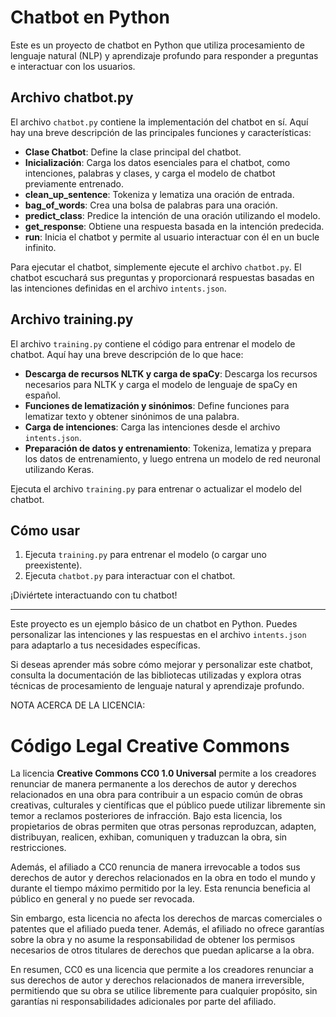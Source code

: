 # Chatbot en Python

Este es un proyecto de chatbot en Python que utiliza procesamiento de lenguaje natural (NLP) y aprendizaje profundo para responder a preguntas e interactuar con los usuarios.

## Archivo chatbot.py

El archivo `chatbot.py` contiene la implementación del chatbot en sí. Aquí hay una breve descripción de las principales funciones y características:

- **Clase Chatbot**: Define la clase principal del chatbot.
- **Inicialización**: Carga los datos esenciales para el chatbot, como intenciones, palabras y clases, y carga el modelo de chatbot previamente entrenado.
- **clean_up_sentence**: Tokeniza y lematiza una oración de entrada.
- **bag_of_words**: Crea una bolsa de palabras para una oración.
- **predict_class**: Predice la intención de una oración utilizando el modelo.
- **get_response**: Obtiene una respuesta basada en la intención predecida.
- **run**: Inicia el chatbot y permite al usuario interactuar con él en un bucle infinito.

Para ejecutar el chatbot, simplemente ejecute el archivo `chatbot.py`. El chatbot escuchará sus preguntas y proporcionará respuestas basadas en las intenciones definidas en el archivo `intents.json`.

## Archivo training.py

El archivo `training.py` contiene el código para entrenar el modelo de chatbot. Aquí hay una breve descripción de lo que hace:

- **Descarga de recursos NLTK y carga de spaCy**: Descarga los recursos necesarios para NLTK y carga el modelo de lenguaje de spaCy en español.
- **Funciones de lematización y sinónimos**: Define funciones para lematizar texto y obtener sinónimos de una palabra.
- **Carga de intenciones**: Carga las intenciones desde el archivo `intents.json`.
- **Preparación de datos y entrenamiento**: Tokeniza, lematiza y prepara los datos de entrenamiento, y luego entrena un modelo de red neuronal utilizando Keras.

Ejecuta el archivo `training.py` para entrenar o actualizar el modelo del chatbot.

## Cómo usar

1. Ejecuta `training.py` para entrenar el modelo (o cargar uno preexistente).
2. Ejecuta `chatbot.py` para interactuar con el chatbot.

¡Diviértete interactuando con tu chatbot!

---

Este proyecto es un ejemplo básico de un chatbot en Python. Puedes personalizar las intenciones y las respuestas en el archivo `intents.json` para adaptarlo a tus necesidades específicas.

Si deseas aprender más sobre cómo mejorar y personalizar este chatbot, consulta la documentación de las bibliotecas utilizadas y explora otras técnicas de procesamiento de lenguaje natural y aprendizaje profundo.

NOTA ACERCA DE LA LICENCIA:

# Código Legal Creative Commons

La licencia **Creative Commons CC0 1.0 Universal** permite a los creadores
renunciar de manera permanente a los derechos de autor y derechos
relacionados en una obra para contribuir a un espacio común de obras
creativas, culturales y científicas que el público puede utilizar libremente
sin temor a reclamos posteriores de infracción. Bajo esta licencia, los
propietarios de obras permiten que otras personas reproduzcan, adapten,
distribuyan, realicen, exhiban, comuniquen y traduzcan la obra, sin
restricciones.

Además, el afiliado a CC0 renuncia de manera irrevocable a todos sus derechos
de autor y derechos relacionados en la obra en todo el mundo y durante el
tiempo máximo permitido por la ley. Esta renuncia beneficia al público en
general y no puede ser revocada.

Sin embargo, esta licencia no afecta los derechos de marcas comerciales o
patentes que el afiliado pueda tener. Además, el afiliado no ofrece garantías
sobre la obra y no asume la responsabilidad de obtener los permisos necesarios
de otros titulares de derechos que puedan aplicarse a la obra.

En resumen, CC0 es una licencia que permite a los creadores renunciar a sus
derechos de autor y derechos relacionados de manera irreversible, permitiendo
que su obra se utilice libremente para cualquier propósito, sin garantías ni
responsabilidades adicionales por parte del afiliado.
